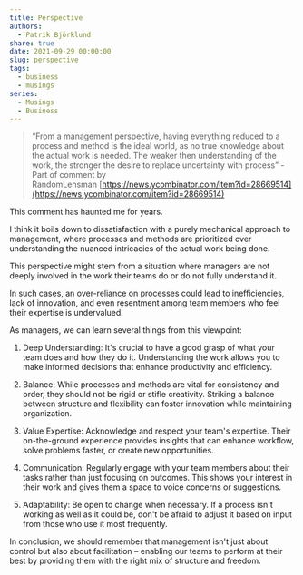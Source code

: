 ```yaml
---
title: Perspective
authors:
  - Patrik Björklund
share: true
date: 2021-09-29 00:00:00
slug: perspective
tags:
  - business
  - musings
series:
  - Musings
  - Business
---
```



> “From a management perspective, having everything reduced to a process and method is the ideal world, as no true knowledge about the actual work is needed. The weaker then understanding of the work, the stronger the desire to replace uncertainty with process”  - Part of comment by RandomLensman [https://news.ycombinator.com/item?id=28669514](https://news.ycombinator.com/item?id=28669514)

This comment has haunted me for years.

I think it boils down to dissatisfaction with a purely mechanical approach to management, where processes and methods are prioritized over understanding the nuanced intricacies of the actual work being done. 

This perspective might stem from a situation where managers are not deeply involved in the work their teams do or do not fully understand it. 

In such cases, an over-reliance on processes could lead to inefficiencies, lack of innovation, and even resentment among team members who feel their expertise is undervalued.

As managers, we can learn several things from this viewpoint:

1. Deep Understanding: It's crucial to have a good grasp of what your team does and how they do it. Understanding the work allows you to make informed decisions that enhance productivity and efficiency.

2. Balance: While processes and methods are vital for consistency and order, they should not be rigid or stifle creativity. Striking a balance between structure and flexibility can foster innovation while maintaining organization.

3. Value Expertise: Acknowledge and respect your team's expertise. Their on-the-ground experience provides insights that can enhance workflow, solve problems faster, or create new opportunities.

4. Communication: Regularly engage with your team members about their tasks rather than just focusing on outcomes. This shows your interest in their work and gives them a space to voice concerns or suggestions.

5. Adaptability: Be open to change when necessary. If a process isn't working as well as it could be, don't be afraid to adjust it based on input from those who use it most frequently.

In conclusion, we should remember that management isn't just about control but also about facilitation – enabling our teams to perform at their best by providing them with the right mix of structure and freedom.
